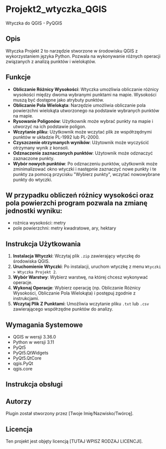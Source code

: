 # Projekt2_wtyczka_QGIS
Wtyczka do QGIS - PyQGIS
## Opis
Wtyczka Projekt 2 to narzędzie stworzone w środowisku QGIS z wykorzystaniem języka Python. Pozwala na wykonywanie różnych operacji związanych z analizą punktów i wielokątów.

## Funkcje
- **Obliczanie Różnicy Wysokości**: Wtyczka umożliwia obliczanie różnicy wysokości między dwoma wybranymi punktami na mapie. Wysokości muszą być dostępne jako atrybuty punktów.
- **Obliczanie Pola Wielokąta**: Narzędzie umożliwia obliczanie pola powierzchni wielokąta utworzonego na podstawie wybranych punktów na mapie.
- **Rysowanie Poligonów**: Użytkownik może wybrać punkty na mapie i utworzyć na ich podstawie poligon.
- **Wczytanie pliku**: Użytkownik może wczytać plik ze współrzędnymi punktów w układzie PL-1992 lub PL-2000.
- **Czyszczenie otrzymanych wyników**: Użytownik może wyczyścić otrzymany wynik z konsoli.
- **Odznaczenie zaznaczonych punktów**: Użytownik może odznaczyć zaznaczone punkty.
- **Wybór nowych punktów**: Po odznaczeniu punktów, użytkownik może zminimalizować okno wtyczki i następnie zaznaczyć nowe punkty i te punkty za pomocą przycisku "Wybierz punkty", wczytać nowowybrane punkty do wtyczki. 

## W przypadku obliczeń różnicy wysokości oraz pola powierzchi program pozwala na zmianę jednostki wyniku:
- rożnica wysokości: metry
- pole powierzchni: metry kwadratowe, ary, hektary


## Instrukcja Użytkowania
1. **Instalacja Wtyczki**: Wczytaj plik `.zip` zawierający wtyczkę do środowiska QGIS.
2. **Uruchomienie Wtyczki**: Po instalacji, uruchom wtyczkę z menu `Wtyczki > Wtyczka Projekt 2`.
3. **Wybór Warstwy**: Wybierz warstwę, na której chcesz wykonywać operacje.
4. **Wykonaj Operacje**: Wybierz operację (np. Obliczanie Różnicy Wysokości, Obliczanie Pola Wielokąta) i postępuj zgodnie z instrukcjami.
5. **Wczytaj Plik Z Punktami**: Umożliwia wczytanie pliku `.txt` lub `.csv` zawierającego współrzędne punktów do analizy.

## Wymagania Systemowe
- QGIS w wersji 3.36.0
- Python w wersji 3.11
- PyQt5
- PyQt5.QtWidgets
- PyQt5.QtCore
- qgis.PyQt
- qgis.core

## Instrukcja obsługi

## Autorzy
Plugin został stworzony przez [Twoje Imię/Nazwisko/Twórcę].

## Licencja
Ten projekt jest objęty licencją [TUTAJ WPISZ RODZAJ LICENCJI].
